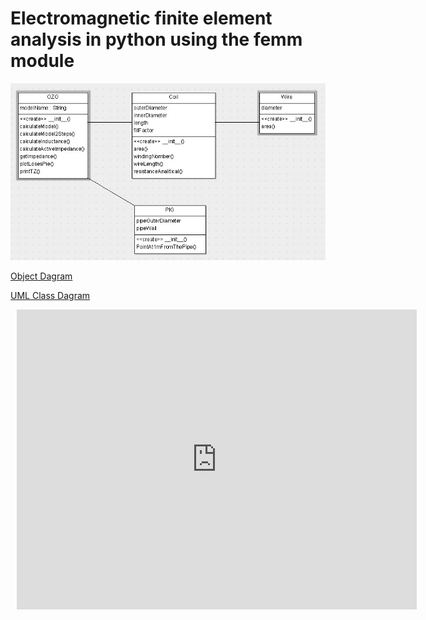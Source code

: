 # Electromagnetic finite element analysis in python using the femm module
![UML dagram](UML__dagram.jpg)

[Object Dagram](https://www.lucidchart.com/invitations/accept/29fcd214-c770-4287-848f-b8663fd04556)

[UML Class Dagram](https://www.lucidchart.com/invitations/accept/a57f903d-f480-4331-b2d2-6fb8ab96382e)

<div style="width: 640px; height: 480px; margin: 10px; position: relative;"><iframe allowfullscreen frameborder="0" style="width:640px; height:480px" src="https://www.lucidchart.com/documents/embeddedchart/f4c6a592-7bc1-4e4c-8766-f352d5ba2b84" id="Knvj2cZ~HCwY"></iframe></div>
